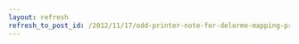 ```yaml
---
layout: refresh
refresh_to_post_id: /2012/11/17/odd-printer-note-for-delorme-mapping-printing
---
```


